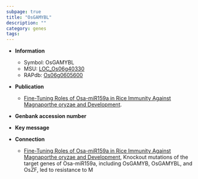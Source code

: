 ```yaml
---
subpage: true
title: "OsGAMYBL"
description: ""
category: genes
tags: 
---
```


* **Information**  
    + Symbol: OsGAMYBL  
    + MSU: [LOC_Os06g40330](http://rice.plantbiology.msu.edu/cgi-bin/ORF_infopage.cgi?orf=LOC_Os06g40330)  
    + RAPdb: [Os06g0605600](http://rapdb.dna.affrc.go.jp/viewer/gbrowse_details/irgsp1?name=Os06g0605600)  

* **Publication**  
    + [Fine-Tuning Roles of Osa-miR159a in Rice Immunity Against Magnaporthe oryzae and Development](N+Y).

* **Genbank accession number**  

* **Key message**  

* **Connection**  
    + [Fine-Tuning Roles of Osa-miR159a in Rice Immunity Against Magnaporthe oryzae and Development](http://www.ncbi.nlm.nih.gov/pubmed?term=Fine-Tuning+Roles+of+Osa-miR159a+in+Rice+Immunity+Against+Magnaporthe+oryzae+and+Development%5BTitle%5D),  Knockout mutations of the target genes of Osa-miR159a, including OsGAMYB, OsGAMYBL, and OsZF, led to resistance to M



